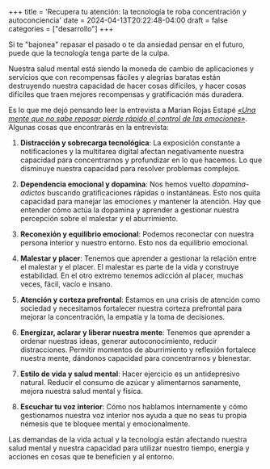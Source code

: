 +++
title = 'Recupera tu atención: la tecnología te roba concentración y autoconciencia'
date = 2024-04-13T20:22:48-04:00
draft = false
categories = ["desarrollo"]
+++

Si te "bajonea" repasar el pasado o te da ansiedad pensar en el futuro, puede que la tecnología tenga parte de la culpa.

Nuestra salud mental está siendo la moneda de cambio de aplicaciones y servicios que con recompensas fáciles y alegrías baratas están destruyendo nuestra capacidad de hacer cosas difíciles, y hacer cosas difíciles que traen mejores recompensas y gratificación más duradera. 

Es lo que me dejó pensando leer la entrevista a Marian Rojas Estapé _[«Una mente que no sabe reposar pierde rápido el control de las emociones»](https://www.abc.es/bienestar/psicologia-sexo/psicologia/marian-rojas-estape-sociedad-distracciones-piensa-peor-20240413092158-nt.html)_. Algunas cosas que encontrarás en la entrevista:

1. **Distracción y sobrecarga tecnológica**: La exposición constante a notificaciones y la multitarea digital afectan negativamente nuestra capacidad para concentrarnos y profundizar en lo que hacemos. Lo que disminuye nuestra capacidad para resolver problemas complejos.

2. **Dependencia emocional y dopamina**: Nos hemos vuelto _dopamina-adictos_ buscando gratificaciones rápidas o instantáneas. Esto nos quita capacidad para manejar las emociones y mantener la atención. Hay que entender cómo actúa la dopamina y aprender a gestionar nuestra percepción sobre el malestar y el aburrimiento.

3. **Reconexión y equilibrio emocional**: Podemos reconectar con nuestra persona interior y nuestro entorno. Esto nos da equilibrio emocional.

4. **Malestar y placer**: Tenemos que aprender a gestionar la relación entre el malestar y el placer. El malestar es parte de la vida y construye estabilidad. En el otro extremo tenemos adicción al placer, muchas veces, fácil, vacío e insano.

5. **Atención y corteza prefrontal**: Estamos en una crisis de atención como sociedad y necesitamos fortalecer nuestra corteza prefrontal para mejorar la concentración, la empatía y la toma de decisiones.

6. **Energizar, aclarar y liberar nuestra mente**: Tenemos que aprender a ordenar nuestras ideas, generar autoconocimiento, reducir distracciones. Permitir momentos de aburrimiento y reflexión fortalece nuestra mente, dándonos capacidad para concentrarnos y bienestar.

7. **Estilo de vida y salud mental**: Hacer ejercicio es un antidepresivo natural. Reducir el consumo de azúcar y alimentarnos sanamente, mejora nuestra salud mental y física.

8. **Escuchar tu voz interior**: Cómo nos hablamos internamente y cómo gestionamos nuestra voz interior nos ayuda a que no seas tu propia némesis que te bloquee mental y emocionalmente.

Las demandas de la vida actual y la tecnología están afectando nuestra salud mental y nuestra capacidad para utilizar nuestro tiempo, energía y acciones en cosas que te beneficien y al entorno.